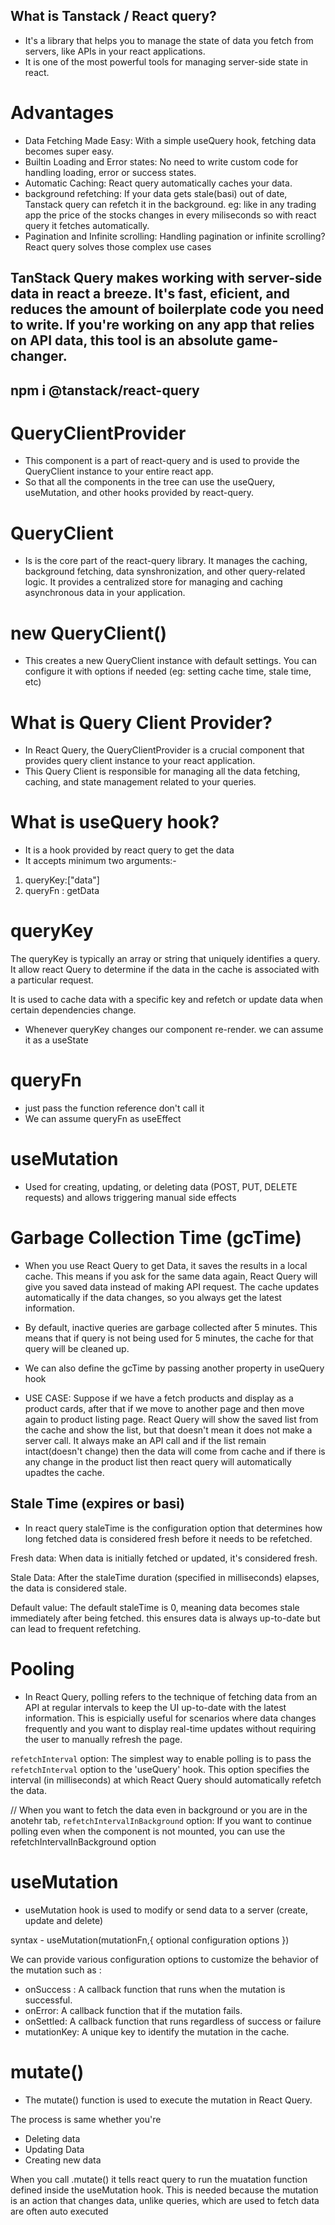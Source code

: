 ## What is Tanstack / React query?
- It's a library that helps you to manage the state of data you fetch from servers, like APIs in your react applications.
- It is one of the most powerful tools for managing server-side state in react.

# Advantages

- Data Fetching Made Easy: With a simple useQuery hook, fetching data becomes super easy.
- Builtin Loading and Error states: No need to write custom code for handling loading, error  or success states.
- Automatic Caching: React query automatically caches your data.
- background refetching: If your data gets stale(basi) out of date, Tanstack query can refetch it in the background. eg: like in any trading app the price of the stocks changes in every miliseconds so with react query it fetches automatically.
- Pagination and Infinite scrolling: Handling pagination or infinite scrolling? React query solves those complex use cases

## TanStack Query makes working with server-side data in react a breeze. It's fast, eficient, and reduces the amount of boilerplate code you need to write. If you're working on any app that relies on API data, this tool is an absolute game-changer.

## npm i @tanstack/react-query

# QueryClientProvider
- This component is a part of react-query and is used to provide the QueryClient instance to your entire react app.
- So that all the components in the tree can use the useQuery, useMutation, and other hooks provided by react-query.

# QueryClient
- Is is the core part of the react-query library. It manages the caching, background fetching, data synshronization, and other query-related logic. It provides a centralized store for managing and caching asynchronous data in your application.

# new QueryClient()
- This creates a new QueryClient instance with default settings. You can configure it with options if needed (eg: setting cache time, stale time, etc)

# What is Query Client Provider?

- In React Query, the QueryClientProvider is a crucial component that provides query client instance to your react application.
- This Query Client is responsible for managing all the data fetching, caching, and state management related to your queries.

# What is useQuery hook?

- It is a hook provided by react query to get the data
- It accepts minimum two arguments:-

1. queryKey:["data"]
2. queryFn : getData

# queryKey

The queryKey is typically an array or string that uniquely identifies a query. It allow react Query to determine if the data in the cache is associated with a particular request.

It is used to cache data with a specific key and refetch or update data when certain dependencies change.

- Whenever queryKey changes our component re-render. we can assume it as a useState

# queryFn

- just pass the function reference don't call it
- We can assume queryFn as useEffect

# useMutation 
- Used for creating, updating, or deleting data (POST, PUT, DELETE requests) and allows triggering manual side effects

# Garbage Collection Time (gcTime)

- When you use React Query to get Data, it saves the results in a local cache. This means if you ask for the same data again, React Query will give you saved data instead of making API request. The cache updates automatically if the data changes, so you always get the latest information.

- By default, inactive queries are garbage collected after 5 minutes. This means that if query is not being used for 5 minutes, the cache for that query will be cleaned up.
- We can also define the gcTime by passing another property in useQuery hook

- USE CASE: Suppose if we have a fetch products and display as a product cards, after that if we move to another page and then move again to product listing page. React Query will show the saved list from the cache and show the list, but that doesn't mean it does not make a server call. It always make an API call and if the list remain intact(doesn't change) then the data will come from cache and if there is any change in the product list then react query will automatically upadtes the cache.

## Stale Time (expires or basi)

- In react query staleTime is the configuration option that determines how long fetched data is considered fresh before it needs to be refetched.

Fresh data:
When data is initially fetched or updated, it's considered fresh.

Stale Data:
After the staleTime duration (specified in milliseconds) elapses, the data is considered stale.

Default value:
The default staleTime is 0, meaning data becomes stale immediately after being fetched. this ensures data is always up-to-date but can lead to frequent refetching.

# Pooling 

- In React Query, polling refers to the technique of fetching data from an API at regular  intervals to keep the UI up-to-date with the latest information. This is espicially  useful for scenarios where data changes frequently and you want to display real-time updates without requiring the user to manually refresh the page.

`refetchInterval` option: The simplest way to enable polling is to pass the `refetchInterval` option to the 'useQuery' hook. This option specifies the interval (in milliseconds) at which React Query should automatically refetch the data.

// When you want to fetch the data even in background or you are in the anotehr tab, 
`refetchIntervalInBackground` option: If you want to continue polling even when the component is not mounted, you can use the refetchIntervalInBackground option

# useMutation

- useMutation hook is used to modify or send data to a server (create, update and delete)

syntax - useMutation(mutationFn,{
    optional configuration options
})

We can provide various configuration options to customize the behavior of the mutation such as :

- onSuccess : A callback function that runs when the mutation is successful.
- onError: A callback function that if the mutation fails.
- onSettled: A callback function that runs regardless of success or failure
- mutationKey:  A unique key to identify the mutation in the cache.

# mutate()

- The mutate() function is used to execute the mutation in React Query.

The process is same whether you're 
- Deleting data
- Updating Data
- Creating new data

When you call .mutate() it tells react query to run the muatation function defined inside the useMutation hook. This is needed because the mutation is an action that changes data, unlike queries, which are used to fetch data are often auto executed